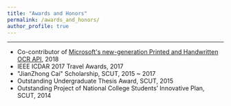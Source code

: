 ```yaml
---
title: "Awards and Honors"
permalink: /awards_and_honors/
author_profile: true
---
```

------
  * Co-contributor of [Microsoft's new-generation Printed and Handwritten OCR API](https://azure.microsoft.com/en-us/services/cognitive-services/computer-vision/?from=timeline&isappinstalled=0#text), 2018
  * IEEE ICDAR 2017 Travel Awards, 2017
  * "JianZhong Cai" Scholarship, SCUT, 2015 ~ 2017
  * Outstanding Undergraduate Thesis Award, SCUT, 2015
  * Outstanding Project of National College Students’ Innovative Plan, SCUT, 2014
